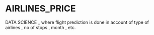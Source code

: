 # AIRLINES_PRICE
DATA SCIENCE _ where flight prediction is done in account of type of airlines , no of stops , month , etc.

